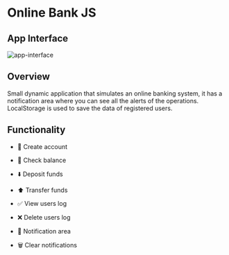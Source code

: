 
# Online Bank JS

## App Interface

![app-interface](https://user-images.githubusercontent.com/73412079/159860774-13339592-7af9-4197-a7d4-caa60cb31c49.jpg)

## Overview

Small dynamic application that simulates an online banking system, it has a notification area where you can see all the alerts of the operations. LocalStorage is used to save the data of registered users.

## Functionality

 * 💼 Create account
 * 💸 Check balance
 * ⬇️ Deposit funds
 * ⬆️ Transfer funds

 * ✅ View users log
 * ❌ Delete users log
 * 🔔 Notification area
 * 🗑️ Clear notifications
